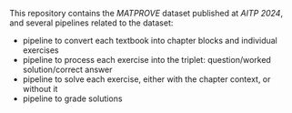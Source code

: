 This repository contains the *MATPROVE* dataset published at *AITP 2024*, and several pipelines related to the dataset:
 - pipeline to convert each textbook into chapter blocks and individual exercises
 - pipeline to process each exercise into the triplet: question/worked solution/correct answer
 - pipeline to solve each exercise, either with the chapter context, or without it
 - pipeline to grade solutions
